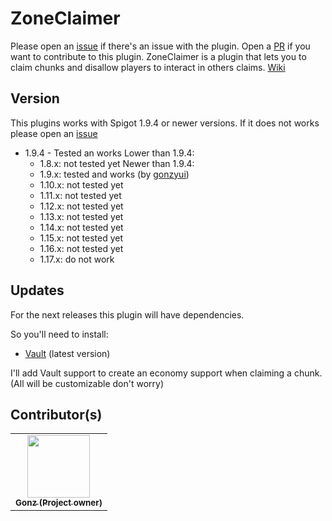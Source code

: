# ZoneClaimer

Please open an [issue](https://github.com/gonzyui/ZoneClaimer/issues) if there's an issue with the plugin.
Open a [PR](https://github.com/gonzyui/ZoneClaimer/pulls) if you want to contribute to this plugin.
ZoneClaimer is a plugin that lets you to claim chunks and disallow players to interact in others claims.
[Wiki](https://github.com/gonzyui/ZoneClaimer/wiki/)


## Version

This plugins works with Spigot 1.9.4 or newer versions.
If it does not works please open an [issue](https://github.com/gonzyui/ZoneClaimer/issues)

- 1.9.4 - Tested an works
Lower than 1.9.4:
  - 1.8.x: not tested yet
Newer than 1.9.4:
  - 1.9.x: tested and works (by [gonzyui](https://github.com/gonzyui/))
  - 1.10.x: not tested yet
  - 1.11.x: not tested yet
  - 1.12.x: not tested yet
  - 1.13.x: not tested yet
  - 1.14.x: not tested yet
  - 1.15.x: not tested yet
  - 1.16.x: not tested yet
  - 1.17.x: do not work

## Updates

For the next releases this plugin will have dependencies.

So you'll need to install:
  
  - [Vault](https://www.spigotmc.org/resources/vault.34315/) (latest version)

I'll add Vault support to create an economy support when claiming a chunk. (All will be customizable don't worry)


## Contributor(s)


<table>
  <tr>
     <td align="center"><a href="https://github.com/gonzyui"><img src="https://cdn.discordapp.com/attachments/863085773263601665/868455999529422878/7e9c6e9c02888d3079fcb6c4253d8fcc.jpg?size=1024" width="100px;" alt=""/><br /><sub><b>Gonz (Project owner)</b></sub></a></td>
  </tr>
</table>
